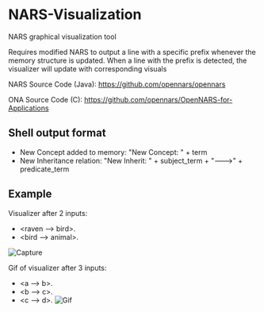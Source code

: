 # NARS-Visualization
NARS graphical visualization tool

Requires modified NARS to output a line with a specific prefix whenever the memory structure is updated. When a line with the prefix is detected, the visualizer will update with corresponding visuals

NARS Source Code (Java): https://github.com/opennars/opennars

ONA Source Code (C): https://github.com/opennars/OpenNARS-for-Applications

Shell output format
------------------------------
- New Concept added to memory: "New Concept: " + term
- New Inheritance relation: "New Inherit: " + subject_term + "--->" + predicate_term


Example
-------------------------------------
Visualizer after 2 inputs:
- <raven --> bird>.
- <bird --> animal>.

![Capture](https://user-images.githubusercontent.com/15344554/95004949-2fdffc00-05c0-11eb-9760-78a6b12ed5a8.PNG)

Gif of visualizer after 3 inputs:
- <a --> b>.
- <b --> c>.
- <c --> d>.
![Gif](https://user-images.githubusercontent.com/15344554/95006963-10ed6400-05d8-11eb-95ea-cf7fd12731b6.gif)

